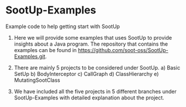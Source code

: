 # SootUp-Examples
Example code to help getting start with SootUp


1) Here we will provide some examples that uses SootUp to provide insights about a Java program. The repository that contains the examples can be found in https://github.com/soot-oss/SootUp-Examples.git.
2) There are mainly 5 projects to be considered under SootUp.
   a) Basic SetUp
   b) BodyInterceptor
   c) CallGraph
   d) ClassHierarchy
   e) MutatingSootClass

3) We have included all the five projects in 5 different branches under SootUp-Examples with detailed explanation about the project.
